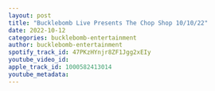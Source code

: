 ```yaml
---
layout: post
title: "Bucklebomb Live Presents The Chop Shop 10/10/22"
date: 2022-10-12
categories: bucklebomb-entertainment
author: bucklebomb-entertainment
spotify_track_id: 47PKzHYnjr8ZF1Jgg2xEIy
youtube_video_id: 
apple_track_id: 1000582413014
youtube_metadata: 
---
```

